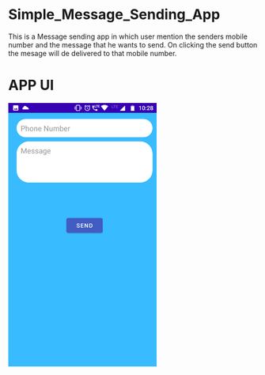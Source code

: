# Simple_Message_Sending_App
This is a Message sending app in which user mention the senders mobile number and the message that he wants to send. On clicking the send button the mesage will de delivered to that mobile number.

# APP UI
<img src = "app\src\main\res\drawable\Screenshot_message.png" width="300">